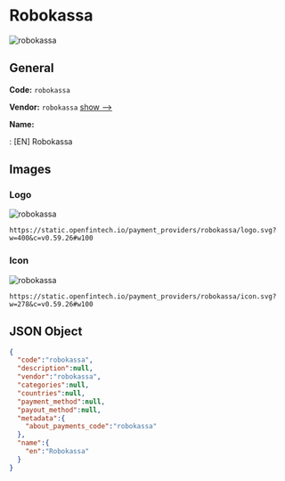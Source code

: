 
# Robokassa 
![robokassa](https://static.openfintech.io/payment_providers/robokassa/logo.svg?w=400&c=v0.59.26#w100)  

## General 
 
**Code:** `robokassa` 
 
**Vendor:** `robokassa` [show -->](/vendors/robokassa/) 
 
**Name:** 
 
:	[EN] Robokassa 
 

## Images 

### Logo 
 
![robokassa](https://static.openfintech.io/payment_providers/robokassa/logo.svg?w=400&c=v0.59.26#w100)  

```
https://static.openfintech.io/payment_providers/robokassa/logo.svg?w=400&c=v0.59.26#w100
```  

### Icon 
 
![robokassa](https://static.openfintech.io/payment_providers/robokassa/icon.svg?w=278&c=v0.59.26#w100)  

```
https://static.openfintech.io/payment_providers/robokassa/icon.svg?w=278&c=v0.59.26#w100
```  

## JSON Object 

```json
{
  "code":"robokassa",
  "description":null,
  "vendor":"robokassa",
  "categories":null,
  "countries":null,
  "payment_method":null,
  "payout_method":null,
  "metadata":{
    "about_payments_code":"robokassa"
  },
  "name":{
    "en":"Robokassa"
  }
}
```  
